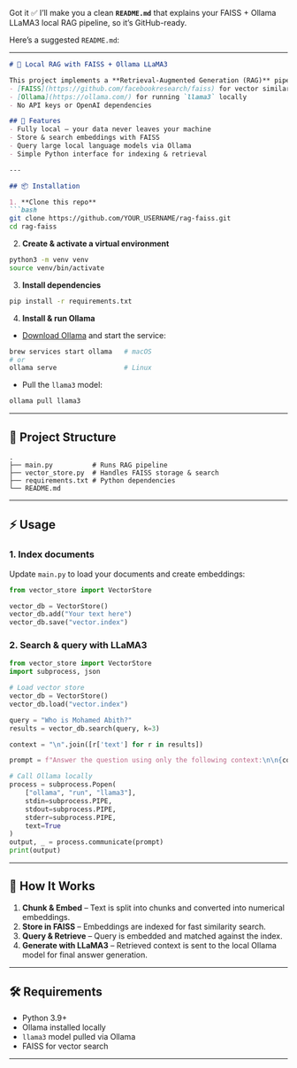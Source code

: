 Got it ✅
I’ll make you a clean **`README.md`** that explains your FAISS + Ollama LLaMA3 local RAG pipeline, so it’s GitHub-ready.

Here’s a suggested `README.md`:

---

````markdown
# 🦙 Local RAG with FAISS + Ollama LLaMA3

This project implements a **Retrieval-Augmented Generation (RAG)** pipeline **completely offline** using:
- [FAISS](https://github.com/facebookresearch/faiss) for vector similarity search
- [Ollama](https://ollama.com/) for running `llama3` locally
- No API keys or OpenAI dependencies

## 🚀 Features
- Fully local — your data never leaves your machine
- Store & search embeddings with FAISS
- Query large local language models via Ollama
- Simple Python interface for indexing & retrieval

---

## 📦 Installation

1. **Clone this repo**
```bash
git clone https://github.com/YOUR_USERNAME/rag-faiss.git
cd rag-faiss
````

2. **Create & activate a virtual environment**

```bash
python3 -m venv venv
source venv/bin/activate
```

3. **Install dependencies**

```bash
pip install -r requirements.txt
```

4. **Install & run Ollama**

* [Download Ollama](https://ollama.com/download) and start the service:

```bash
brew services start ollama   # macOS
# or
ollama serve                 # Linux
```

* Pull the `llama3` model:

```bash
ollama pull llama3
```

---

## 📂 Project Structure

```
.
├── main.py          # Runs RAG pipeline
├── vector_store.py  # Handles FAISS storage & search
├── requirements.txt # Python dependencies
└── README.md
```

---

## ⚡ Usage

### 1. Index documents

Update `main.py` to load your documents and create embeddings:

```python
from vector_store import VectorStore

vector_db = VectorStore()
vector_db.add("Your text here")
vector_db.save("vector.index")
```

### 2. Search & query with LLaMA3

```python
from vector_store import VectorStore
import subprocess, json

# Load vector store
vector_db = VectorStore()
vector_db.load("vector.index")

query = "Who is Mohamed Abith?"
results = vector_db.search(query, k=3)

context = "\n".join([r['text'] for r in results])

prompt = f"Answer the question using only the following context:\n\n{context}\n\nQuestion: {query}"

# Call Ollama locally
process = subprocess.Popen(
    ["ollama", "run", "llama3"],
    stdin=subprocess.PIPE,
    stdout=subprocess.PIPE,
    stderr=subprocess.PIPE,
    text=True
)
output, _ = process.communicate(prompt)
print(output)
```

---

## 🧠 How It Works

1. **Chunk & Embed** – Text is split into chunks and converted into numerical embeddings.
2. **Store in FAISS** – Embeddings are indexed for fast similarity search.
3. **Query & Retrieve** – Query is embedded and matched against the index.
4. **Generate with LLaMA3** – Retrieved context is sent to the local Ollama model for final answer generation.

---

## 🛠 Requirements

* Python 3.9+
* Ollama installed locally
* `llama3` model pulled via Ollama
* FAISS for vector search

---
